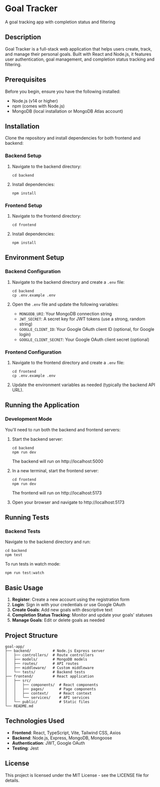 # Goal Tracker

A goal tracking app with completion status and filtering

## Description

Goal Tracker is a full-stack web application that helps users create, track, and manage their personal goals. Built with React and Node.js, it features user authentication, goal management, and completion status tracking and filtering.

## Prerequisites

Before you begin, ensure you have the following installed:
- Node.js (v14 or higher)
- npm (comes with Node.js)
- MongoDB (local installation or MongoDB Atlas account)

## Installation

Clone the repository and install dependencies for both frontend and backend:

### Backend Setup

1. Navigate to the backend directory:
   ```
   cd backend
   ```

2. Install dependencies:
   ```
   npm install
   ```

### Frontend Setup

1. Navigate to the frontend directory:
   ```
   cd frontend
   ```

2. Install dependencies:
   ```
   npm install
   ```

## Environment Setup

### Backend Configuration

1. Navigate to the backend directory and create a `.env` file:
   ```
   cd backend
   cp .env.example .env
   ```

2. Open the `.env` file and update the following variables:
   - `MONGODB_URI`: Your MongoDB connection string
   - `JWT_SECRET`: A secret key for JWT tokens (use a strong, random string)
   - `GOOGLE_CLIENT_ID`: Your Google OAuth client ID (optional, for Google login)
   - `GOOGLE_CLIENT_SECRET`: Your Google OAuth client secret (optional)

### Frontend Configuration

1. Navigate to the frontend directory and create a `.env` file:
   ```
   cd frontend
   cp .env.example .env
   ```

2. Update the environment variables as needed (typically the backend API URL).

## Running the Application

### Development Mode

You'll need to run both the backend and frontend servers:

1. Start the backend server:
   ```
   cd backend
   npm run dev
   ```
   The backend will run on http://localhost:5000

2. In a new terminal, start the frontend server:
   ```
   cd frontend
   npm run dev
   ```
   The frontend will run on http://localhost:5173

3. Open your browser and navigate to http://localhost:5173

## Running Tests

### Backend Tests

Navigate to the backend directory and run:
```
cd backend
npm test
```

To run tests in watch mode:
```
npm run test:watch
```

## Basic Usage

1. **Register**: Create a new account using the registration form
2. **Login**: Sign in with your credentials or use Google OAuth
3. **Create Goals**: Add new goals with descriptive text
4. **Completion Status Tracking**: Monitor and update your goals' statuses
5. **Manage Goals**: Edit or delete goals as needed

## Project Structure

```
goal-app/
├── backend/          # Node.js Express server
│   ├── controllers/  # Route controllers
│   ├── models/       # MongoDB models
│   ├── routes/       # API routes
│   ├── middleware/   # Custom middleware
│   └── tests/        # Backend tests
├── frontend/         # React application
│   ├── src/
│   │   ├── components/  # React components
│   │   ├── pages/       # Page components
│   │   ├── context/     # React context
│   │   └── services/    # API services
│   └── public/          # Static files
└── README.md
```

## Technologies Used

- **Frontend**: React, TypeScript, Vite, Tailwind CSS, Axios
- **Backend**: Node.js, Express, MongoDB, Mongoose
- **Authentication**: JWT, Google OAuth
- **Testing**: Jest

## License

This project is licensed under the MIT License - see the LICENSE file for details.

